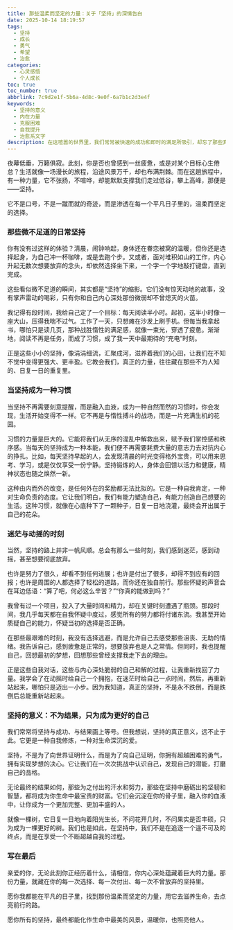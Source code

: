 ```yaml
---
title: 那些温柔而坚定的力量：关于「坚持」的深情告白
date: 2025-10-14 18:19:57
tags:
  - 坚持
  - 成长
  - 勇气
  - 希望
  - 治愈
categories:
  - 心灵感悟
  - 个人成长
toc: true
toc_number: true
abbrlink: 7c9d2e1f-5b6a-4d8c-9e0f-6a7b1c2d3e4f
keywords:
  - 坚持的意义
  - 内在力量
  - 克服困难
  - 自我提升
  - 治愈系文字
description: 在这喧嚣的世界里，我们常常被快速的成功和即时的满足所吸引，却忘了那些真正滋养生命、塑造灵魂的力量，往往藏在日复一日的「坚持」里。它不是轰轰烈烈的壮举，而是细水长流的温柔，是内心深处那份不曾熄灭的微光。今天，我想和你聊聊这份看似平凡，实则蕴含巨大能量的品质，它如何悄无声息地改变我们，治愈我们，并最终成就我们。
---
```


夜幕低垂，万籁俱寂。此刻，你是否也曾感到一丝疲惫，或是对某个目标心生倦怠？生活就像一场漫长的旅程，沿途风景万千，却也布满荆棘。而在这趟旅程中，有一种力量，它不张扬，不喧哗，却能默默支撑我们走过低谷，攀上高峰，那便是——坚持。

它不是口号，不是一蹴而就的奇迹，而是渗透在每一个平凡日子里的，温柔而坚定的选择。

### 那些微不足道的日常坚持

你有没有过这样的体验？清晨，闹钟响起，身体还在眷恋被窝的温暖，但你还是选择起身，为自己冲一杯咖啡，或是去跑个步。又或者，面对堆积如山的工作，内心升起无数次想要放弃的念头，却依然选择坐下来，一个字一个字地敲打键盘，直到完成。

这些看似微不足道的瞬间，其实都是“坚持”的缩影。它们没有惊天动地的故事，没有掌声雷动的喝彩，只有你和自己内心深处那份微弱却不曾熄灭的火苗。

我记得有段时间，我给自己定了一个目标：每天阅读半小时。起初，这半小时像一座大山，压得我喘不过气。工作了一天，只想瘫在沙发上刷手机。但每当我拿起书，哪怕只是读几页，那种战胜惰性的满足感，就像一束光，穿透了疲惫。渐渐地，阅读不再是任务，而成了习惯，成了我一天中最期待的“充电”时刻。

正是这些小小的坚持，像涓涓细流，汇聚成河，滋养着我们的心田，让我们在不知不觉中变得更强大、更丰盈。它教会我们，真正的力量，往往藏在那些不为人知的、日复一日的重复里。

### 当坚持成为一种习惯

当坚持不再需要刻意提醒，而是融入血液，成为一种自然而然的习惯时，你会发现，生活开始变得不一样。它不再是与惰性搏斗的战场，而是一片充满生机的花园。

习惯的力量是巨大的。它能将我们从无序的混乱中解救出来，赋予我们掌控感和秩序感。当每天的坚持成为一种本能，我们便不再需要耗费大量的意志力去对抗内心的挣扎。比如，每天坚持早起的人，会发现清晨的时光变得格外宝贵，可以用来思考、学习，或是仅仅享受一份宁静。坚持锻炼的人，身体会回馈以活力和健康，精神状态也随之焕然一新。

这种由内而外的改变，是任何外在的奖励都无法比拟的。它是一种自我肯定，一种对生命负责的态度。它让我们明白，我们有能力塑造自己，有能力创造自己想要的生活。这种习惯，就像在心底种下了一颗种子，日复一日地浇灌，最终会开出属于自己的花朵。

### 迷茫与动摇的时刻

当然，坚持的路上并非一帆风顺。总会有那么一些时刻，我们感到迷茫，感到动摇，甚至想要彻底放弃。

也许是努力了很久，却看不到任何进展；也许是付出了很多，却得不到应有的回报；也许是周围的人都选择了轻松的道路，而你还在独自前行。那些怀疑的声音会在耳边低语：“算了吧，何必这么辛苦？”“你真的能做到吗？”

我曾有过一个项目，投入了大量时间和精力，却在关键时刻遭遇了瓶颈。那段时间，我几乎每天都在自我怀疑中度过，感觉所有的努力都将付诸东流。我甚至开始质疑自己的能力，怀疑当初的选择是否正确。

在那些最艰难的时刻，我没有选择逃避，而是允许自己去感受那些沮丧、无助的情绪。我告诉自己，感到疲惫是正常的，想要放弃也是人之常情。但同时，我也提醒自己，回想最初的梦想，回想那些曾经支撑我走下去的理由。

正是这些自我对话，这些与内心深处脆弱的自己和解的过程，让我重新找回了力量。我学会了在动摇时给自己一个拥抱，在迷茫时给自己一点时间，然后，再重新站起来，哪怕只是迈出一小步。因为我知道，真正的坚持，不是永不跌倒，而是跌倒后总能重新站起来。

### 坚持的意义：不为结果，只为成为更好的自己

我们常常将坚持与成功、与结果画上等号。但我想说，坚持的真正意义，远不止于此。它更是一种自我修炼，一种对生命深沉的爱。

坚持，不是为了向世界证明什么，而是为了向自己证明，你拥有超越困难的勇气，拥有实现梦想的决心。它让我们在一次次挑战中认识自己，发现自己的潜能，打磨自己的品格。

无论最终的结果如何，那些为之付出的汗水和努力，那些在坚持中磨砺出的坚韧和智慧，都将成为你生命中最宝贵的财富。它们会沉淀在你的骨子里，融入你的血液中，让你成为一个更加完整、更加丰盛的人。

就像一棵树，它日复一日地向着阳光生长，不问花开几时，不问果实是否丰硕，只为成为一棵更好的树。我们也是如此，在坚持中，我们不是在追逐一个遥不可及的终点，而是在享受一个不断超越自我的过程。

### 写在最后

亲爱的你，无论此刻你正经历着什么，请相信，你内心深处蕴藏着巨大的力量。那份力量，就藏在你的每一次选择、每一次付出、每一次不曾放弃的坚持里。

愿你我都能在平凡的日子里，找到那份温柔而坚定的力量，用它去滋养生命，去点亮前行的路。

愿你所有的坚持，最终都能化作生命中最美的风景，温暖你，也照亮他人。